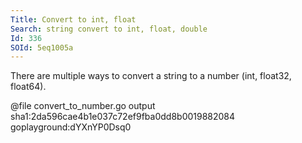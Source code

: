 ```yaml
---
Title: Convert to int, float
Search: string convert to int, float, double
Id: 336
SOId: 5eq1005a
---
```


There are multiple ways to convert a string to a number (int, float32, float64).

@file convert_to_number.go output sha1:2da596cae4b1e037c72ef9fba0dd8b0019882084 goplayground:dYXnYP0Dsq0
